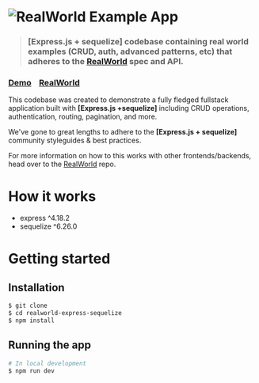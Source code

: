 # ![RealWorld Example App](logo.png)

> ### [Express.js + sequelize] codebase containing real world examples (CRUD, auth, advanced patterns, etc) that adheres to the [RealWorld](https://github.com/gothinkster/realworld) spec and API.

### [Demo](https://demo.realworld.io/)&nbsp;&nbsp;&nbsp;&nbsp;[RealWorld](https://github.com/gothinkster/realworld)

This codebase was created to demonstrate a fully fledged fullstack application built with **[Express.js +sequelize]** including CRUD operations, authentication, routing, pagination, and more.

We've gone to great lengths to adhere to the **[Express.js + sequelize]** community styleguides & best practices.

For more information on how to this works with other frontends/backends, head over to the [RealWorld](https://github.com/gothinkster/realworld) repo.

# How it works

- express ^4.18.2
- sequelize ^6.26.0

# Getting started

## Installation

```bash
$ git clone
$ cd realworld-express-sequelize
$ npm install
```

## Running the app

```bash
# In local development
$ npm run dev
```
